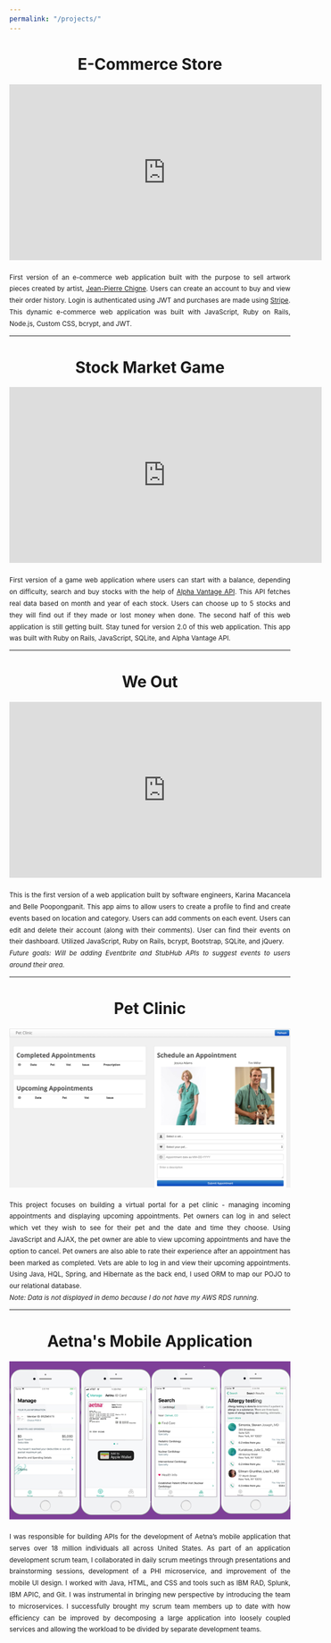 ```yaml
---
permalink: "/projects/"
---
```


<center>
  <h1>E-Commerce Store</h1>
  <iframe width="560" height="315" src="https://www.youtube.com/embed/NZ8XEAmZELM" frameborder="0" allow="accelerometer; autoplay; encrypted-media; gyroscope; picture-in-picture" allowfullscreen></iframe>
  <p align="justify">
    <sub>
      First version of an e-commerce web application built with the purpose to sell artwork pieces created by artist, <a href="https://www.instagram.com/jpchignedraws/">Jean-Pierre Chigne</a>. Users can create an account to buy and view their order history. Login is authenticated using JWT and purchases are made using <a href="https://stripe.com/">Stripe</a>. This dynamic e-commerce web application was built with JavaScript, Ruby on Rails, Node.js, Custom CSS, bcrypt, and JWT.
    </sub>
  </p>
  <hr>

  <h1>Stock Market Game</h1>
  <iframe width="560" height="315" src="https://www.youtube.com/embed/-if-txPZPec" frameborder="0" allow="accelerometer; autoplay; encrypted-media; gyroscope; picture-in-picture" allowfullscreen></iframe>
  <p align="justify">
    <sub>
      First version of a game web application where users can start with a balance, depending on difficulty, search and buy stocks with the help of <a href="https://www.alphavantage.co/">Alpha Vantage API</a>. This API fetches real data based on month and year of each stock. Users can choose up to 5 stocks and they will find out if they made or lost money when done. The second half of this web application is still getting built. Stay tuned for version 2.0 of this web application. This app was built with Ruby on Rails, JavaScript, SQLite, and Alpha Vantage API.
    </sub>
  </p>
  <hr>

  <h1>We Out</h1>
  <iframe width="560" height="315" src="https://www.youtube.com/embed/XUWCRHmMcyc" frameborder="0" allow="accelerometer; autoplay; encrypted-media; gyroscope; picture-in-picture" allowfullscreen></iframe>
  <p align="justify">
    <sub>
      This is the first version of a web application built by software engineers, Karina Macancela and Belle Poopongpanit. This app aims to allow users to create a profile to find and create events based on location and category. Users can add comments on each event. Users can edit and delete their account (along with their comments). User can find their events on their dashboard. Utilized JavaScript, Ruby on Rails, bcrypt, Bootstrap, SQLite, and jQuery.
      <br><i>Future goals: Will be adding Eventbrite and StubHub APIs to suggest events to users around their area.</i>
    </sub>
  </p>
  <hr>

  <h1>Pet Clinic</h1>
  <img src = "/assets/images/pet_clinic.png">
  <p align="justify">
    <sub>
      This project focuses on building a virtual portal for a pet clinic - managing incoming appointments and displaying upcoming appointments. Pet owners can log in and select which vet they wish to see for their pet and the date and time they choose. Using JavaScript and AJAX, the pet owner are able to view upcoming appointments and have the option to cancel. Pet owners are also able to rate their experience after an appointment has been marked as completed. Vets are able to log in and view their upcoming appointments. Using Java, HQL, Spring, and Hibernate as the back end, I used ORM to map our POJO to our relational database.
      <br><i>Note: Data is not displayed in demo because I do not have my AWS RDS running.</i>
    </sub>
  </p>
  <hr>

  <h1>Aetna's Mobile Application</h1>
  <img src="/assets/images/aetna_mobile.png">
  <p align="justify">
    <sub>
      I was responsible for building APIs for the development of Aetna’s mobile application that serves over 18 million individuals all across United States. As part of an application development scrum team, I collaborated in daily scrum meetings through presentations and brainstorming sessions, development of a PHI microservice, and improvement of the mobile UI design. I worked with Java, HTML, and CSS and tools such as IBM RAD, Splunk, IBM APIC, and Git. I was instrumental in bringing new perspective by introducing the team to microservices. I successfully brought my scrum team members up to date with how efficiency can be improved by decomposing a large application into loosely coupled services and allowing the workload to be divided by separate development teams.
    </sub>
  </p>
</center>
